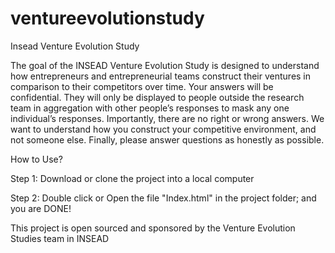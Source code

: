 # ventureevolutionstudy
Insead Venture Evolution Study

The goal of the INSEAD Venture Evolution Study is designed to understand how entrepreneurs and entrepreneurial teams construct their ventures in comparison to their competitors  over time. Your answers will be confidential. They will only be displayed to people outside the research team in aggregation with other people’s responses to mask any one individual’s responses. Importantly, there are no right or wrong answers. We want to understand how you construct your competitive environment, and not someone else. Finally, please answer questions as honestly as possible.

How to Use?

Step 1:
Download or clone the project into a local computer

Step 2:
Double click or Open the file "Index.html" in the project folder; and you are DONE!

This project is open sourced and sponsored by the Venture Evolution Studies team in INSEAD